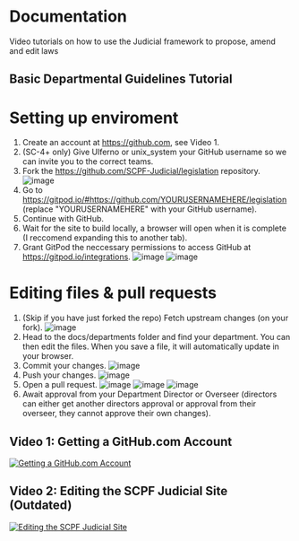 # Documentation
Video tutorials on how to use the Judicial framework to propose, amend and edit laws

## Basic Departmental Guidelines Tutorial

# Setting up enviroment 
1. Create an account at <https://github.com>, see Video 1.
2. (SC-4+ only) Give Ulferno or unix_system your GitHub username so we can invite you to the correct teams.
3. Fork the https://github.com/SCPF-Judicial/legislation repository.
![image](https://user-images.githubusercontent.com/36534987/142085428-a149e5e0-e562-4563-9902-e9391e05577b.png)
4. Go to https://gitpod.io/#https://github.com/YOURUSERNAMEHERE/legislation (replace "YOURUSERNAMEHERE" with your GitHub username).
5. Continue with GitHub.
6. Wait for the site to build locally, a browser will open when it is complete (I reccomend expanding this to another tab).
7. Grant GitPod the neccessary permissions to access GitHub at https://gitpod.io/integrations.
![image](https://user-images.githubusercontent.com/36534987/142085834-b9ef98f0-d9da-41e6-8ca6-6eb602952137.png)
![image](https://user-images.githubusercontent.com/36534987/142085865-81aa0566-8afe-4995-88ff-6b4ddba1d20b.png)

# Editing files & pull requests
1. (Skip if you have just forked the repo) Fetch upstream changes (on your fork).
![image](https://user-images.githubusercontent.com/36534987/142086262-799ec4bf-5784-490f-8da2-b7dd90cf6ea4.png)
2. Head to the docs/departments folder and find your department. You can then edit the files. When you save a file, it will automatically update in your browser.
3. Commit your changes.
![image](https://user-images.githubusercontent.com/36534987/142085990-e7022e20-5adf-4fcf-a702-3ce7c9cfa157.png)
4. Push your changes.
![image](https://user-images.githubusercontent.com/36534987/142086038-e5163f8a-117f-4771-b0e7-c35a3f95551a.png)
5. Open a pull request.
![image](https://user-images.githubusercontent.com/36534987/142086316-1ed3bcec-1b31-4607-a408-c545d4b11216.png)
![image](https://user-images.githubusercontent.com/36534987/142086333-09ec3dbe-9aad-4a5d-8ec1-c19ec891da34.png)
![image](https://user-images.githubusercontent.com/36534987/142086364-8069cd9d-06c4-461f-8524-6ff036e8fd16.png)
6. Await approval from your Department Director or Overseer (directors can either get another directors approval or approval from their overseer, they cannot approve their own changes).


## Video 1: Getting a GitHub.com Account
[![Getting a GitHub.com Account](http://img.youtube.com/vi/oLjFdVUCFw0/0.jpg)](https://www.youtube.com/watch?v=oLjFdVUCFw0 "Getting a GitHub.com Account")


## Video 2: Editing the SCPF Judicial Site (Outdated)
[![Editing the SCPF Judicial Site](http://img.youtube.com/vi/eqY-b_RgJqw/0.jpg)](https://www.youtube.com/watch?v=eqY-b_RgJqw "Editing the SCPF Judicial Site")
